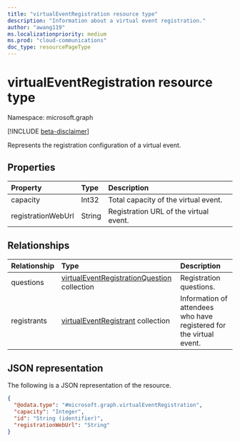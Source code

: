 ```yaml
---
title: "virtualEventRegistration resource type"
description: "Information about a virtual event registration."
author: "awang119"
ms.localizationpriority: medium
ms.prod: "cloud-communications"
doc_type: resourcePageType
---
```


# virtualEventRegistration resource type

Namespace: microsoft.graph

[!INCLUDE [beta-disclaimer](../../includes/beta-disclaimer.md)]

Represents the registration configuration of a virtual event.

## Properties

|Property|Type|Description|
|:---|:---|:---|
|capacity|Int32|Total capacity of the virtual event.|
|registrationWebUrl|String|Registration URL of the virtual event.|

## Relationships

|Relationship|Type|Description|
|:---|:---|:---|
|questions|[virtualEventRegistrationQuestion](../resources/virtualeventregistrationquestion.md) collection|Registration questions.|
|registrants|[virtualEventRegistrant](../resources/virtualeventregistrant.md) collection|Information of attendees who have registered for the virtual event.|

## JSON representation

The following is a JSON representation of the resource.
<!-- {
  "blockType": "resource",
  "keyProperty": "id",
  "@odata.type": "microsoft.graph.virtualEventRegistration",
  "baseType": "microsoft.graph.entity",
  "openType": false
}
-->
``` json
{
  "@odata.type": "#microsoft.graph.virtualEventRegistration",
  "capacity": "Integer",  
  "id": "String (identifier)",
  "registrationWebUrl": "String"
}
```
